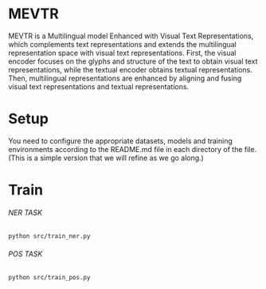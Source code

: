 # MEVTR

MEVTR is a Multilingual model Enhanced with Visual Text Representations, which complements text representations and extends the multilingual representation space with visual text representations. First, the visual encoder focuses on the glyphs and structure of the text to obtain visual text representations, while the textual encoder obtains textual representations. Then, multilingual representations are enhanced by aligning and fusing visual text representations and textual representations.

# Setup

You need to configure the appropriate datasets, models and training environments according to the README.md file in each directory of the file.(This is a simple version that we will refine as we go along.)

# Train

###### NER TASK

```
python src/train_ner.py
```

###### POS TASK

```
python src/train_pos.py
```
